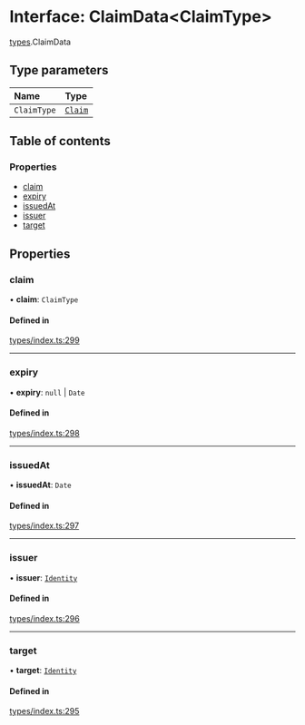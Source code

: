 # Interface: ClaimData<ClaimType\>

[types](../wiki/types).ClaimData

## Type parameters

| Name | Type |
| :------ | :------ |
| `ClaimType` | [`Claim`](../wiki/types#claim) |

## Table of contents

### Properties

- [claim](../wiki/types.ClaimData#claim)
- [expiry](../wiki/types.ClaimData#expiry)
- [issuedAt](../wiki/types.ClaimData#issuedat)
- [issuer](../wiki/types.ClaimData#issuer)
- [target](../wiki/types.ClaimData#target)

## Properties

### claim

• **claim**: `ClaimType`

#### Defined in

[types/index.ts:299](https://github.com/PolymeshAssociation/polymesh-sdk/blob/91c2d2d8/src/types/index.ts#L299)

___

### expiry

• **expiry**: ``null`` \| `Date`

#### Defined in

[types/index.ts:298](https://github.com/PolymeshAssociation/polymesh-sdk/blob/91c2d2d8/src/types/index.ts#L298)

___

### issuedAt

• **issuedAt**: `Date`

#### Defined in

[types/index.ts:297](https://github.com/PolymeshAssociation/polymesh-sdk/blob/91c2d2d8/src/types/index.ts#L297)

___

### issuer

• **issuer**: [`Identity`](../wiki/api.entities.Identity.Identity)

#### Defined in

[types/index.ts:296](https://github.com/PolymeshAssociation/polymesh-sdk/blob/91c2d2d8/src/types/index.ts#L296)

___

### target

• **target**: [`Identity`](../wiki/api.entities.Identity.Identity)

#### Defined in

[types/index.ts:295](https://github.com/PolymeshAssociation/polymesh-sdk/blob/91c2d2d8/src/types/index.ts#L295)
